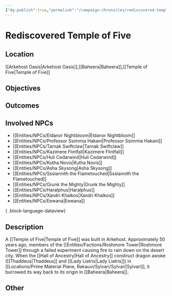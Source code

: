 ```yaml
---
{"dg-publish":true,"permalink":"/campaign-chronicles/rediscovered-temple-of-five/","tags":["Plot","Campaign","Event","Timeline","DigTeam"]}
---
```



# Rediscovered Temple of Five

## Location
[[Arkehost Oasis\|Arkehost Oasis]],[[Baheera\|Baheera]],[[Temple of Five\|Temple of Five]]

## Objectives

## Outcomes

## Involved NPCs
- [[Entities/NPCs/Eldanor Nightbloom\|Eldanor Nightbloom]]
- [[Entities/NPCs/Professor Ssimmia Hakani\|Professor Ssimmia Hakani]]
- [[Entities/NPCs/Tarnak Swiftclaw\|Tarnak Swiftclaw]]
- [[Entities/NPCs/Kazimere Flintfall\|Kazimere Flintfall]]
- [[Entities/NPCs/Huli Cedarwind\|Huli Cedarwind]]
- [[Entities/NPCs/Kutha Novis\|Kutha Novis]]
- [[Entities/NPCs/Asha Skysong\|Asha Skysong]]
- [[Entities/NPCs/Ssslannith the Flametouched\|Ssslannith the Flametouched]]
- [[Entities/NPCs/Grunk the Mighty\|Grunk the Mighty]]
- [[Entities/NPCs/Haralphus\|Haralphus]]
- [[Entities/NPCs/Xandri Khalkos\|Xandri Khalkos]]
- [[Entities/NPCs/Eewana\|Eewana]]

{ .block-language-dataview}
## Description
A [[Temple of Five\|Temple of Five]] was built in Arkehost. Approximately 50 years ago, members of the [[Entities/Factions/Roshmore Tower\|Roshmore Tower]] through a failed experiment causing fire to rain down on the desert city. 
When the [[Hall of Ancestry\|Hall of Ancestry]] construct dragon awoke ([[Thaddeus\|Thaddeus]] and [[Lady Liatris\|Lady Liatris]]) in [[Locations/Prime Material Plane, Rakauvi/Sylvari/Sylvari\|Sylvari]], it burrowed its way back to its origin in [[Baheera\|Baheera]]. 
## Other 

